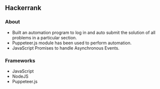 ## Hackerrank

### About

* Built an automation program to log in and auto submit the solution of all problems in a particular section.  
* Puppeteer.js module has been used to perform automation.  
* JavaScript Promises to handle Asynchronous Events.

### Frameworks

* JavaScript   
* NodeJS    
* Puppeteer.js  

